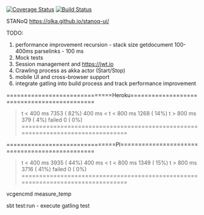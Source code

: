 [![Coverage Status](https://coveralls.io/repos/github/olka/stanoq/badge.svg?branch=master)](https://coveralls.io/github/olka/stanoq?branch=master)
[![Build Status](https://travis-ci.org/olka/stanoq.svg?branch=master)](https://travis-ci.org/olka/stanoq)

STANoQ
https://olka.github.io/stanoq-ui/

TODO:

1) performance improvement
       recursion - stack size
       getdocument 100-400ms
       parselinks - 100 ms
2) Mock tests
3) Session management and https://jwt.io
4) Crawling process as akka actor (Start/Stop)
5) mobile UI and cross-browser support
6) integrate gatling into build process and track performance improvement

==============================Heroku============================================
> t < 400 ms                                          7353 ( 82%)
> 400 ms < t < 800 ms                                 1268 ( 14%)
> t > 800 ms                                           379 (  4%)
> failed                                                 0 (  0%)
================================================================================

===============================PI===============================================
> t < 400 ms                                          3935 ( 44%)
> 400 ms < t < 800 ms                                 1349 ( 15%)
> t > 800 ms                                          3716 ( 41%)
> failed                                                 0 (  0%)
================================================================================

vcgencmd measure_temp

sbt test:run - execute gatling test